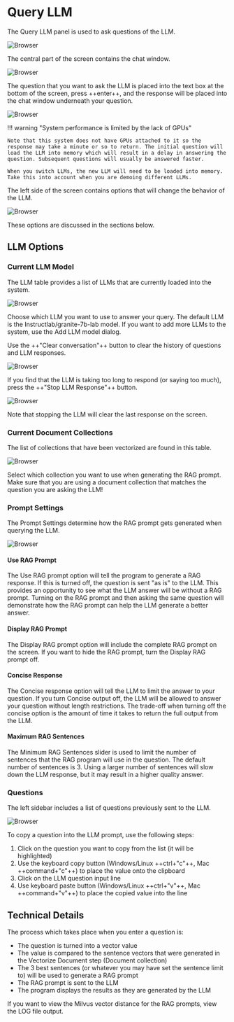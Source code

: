 # Query LLM

The Query LLM panel is used to ask questions of the LLM.

![Browser](wxd-images/demo-queryllm-main.png)

The central part of the screen contains the chat window.

![Browser](wxd-images/demo-queryllm-chat.png)

The question that you want to ask the LLM is placed into the text box at the bottom of the screen, press ++enter++, and the response will be placed into the chat window underneath your question.

![Browser](wxd-images/demo-queryllm-response.png)

!!! warning "System performance is limited by the lack of GPUs"

    Note that this system does not have GPUs attached to it so the response may take a minute or so to return. The initial question will load the LLM into memory which will result in a delay in answering the question. Subsequent questions will usually be answered faster.

    When you switch LLMs, the new LLM will need to be loaded into memory. Take this into account when you are demoing different LLMs.

The left side of the screen contains options that will change the behavior of the LLM.

![Browser](wxd-images/demo-queryllm-options.png)

These options are discussed in the sections below.

## LLM Options

### Current LLM Model

The LLM table provides a list of LLMs that are currently loaded into the system. 

![Browser](wxd-images/demo-queryllm-model.png)

Choose which LLM you want to use to answer your query. The default LLM is the Instructlab/granite-7b-lab model. If you want to add more LLMs to the system, use the Add LLM model dialog.

Use the ++"Clear conversation"++ button to clear the history of questions and LLM responses. 

![Browser](wxd-images/demo-queryllm-clear.png)

If you find that the LLM is taking too long to respond (or saying too much), press the ++"Stop LLM Response"++ button.

![Browser](wxd-images/demo-queryllm-stop.png)

Note that stopping the LLM will clear the last response on the screen.

### Current Document Collections
The list of collections that have been vectorized are found in this table. 

![Browser](wxd-images/demo-queryllm-collection.png)

Select which collection you want to use when generating the RAG prompt. Make sure that you are using a document collection that matches the question you are asking the LLM!

### Prompt Settings

The Prompt Settings determine how the RAG prompt gets generated when querying the LLM.

![Browser](wxd-images/demo-queryllm-settings.png)

#### Use RAG Prompt

The Use RAG prompt option will tell the program to generate a RAG response. 
If this is turned off, the question is sent "as is" to the LLM. This provides an opportunity to see what the LLM answer will be without a RAG prompt. Turning on the RAG prompt and then asking the same question will demonstrate how the RAG prompt can help the LLM generate a better answer. 

#### Display RAG Prompt

The Display RAG prompt option will include the complete RAG prompt on the screen. If you want to hide the RAG prompt, turn the Display RAG prompt off.

#### Concise Response

The Concise response option will tell the LLM to limit the answer to your question. If you turn Concise output off, the LLM will be allowed to answer your question without length restrictions. The trade-off when turning off the concise option is the amount of time it takes to return the full output from the LLM. 

#### Maximum RAG Sentences

The Minimum RAG Sentences slider is used to limit the number of sentences that the RAG program will use in the question. The default number of sentences is 3. Using a larger number of sentences will slow down the LLM response, but it may result in a higher quality answer.

### Questions

The left sidebar includes a list of questions previously sent to the LLM.

![Browser](wxd-images/demo-queryllm-questions.png)

To copy a question into the LLM prompt, use the following steps:

1. Click on the question you want to copy from the list (it will be highlighted)
2. Use the keyboard copy button (Windows/Linux ++ctrl+"c"++, Mac ++command+"c"++) to place the value onto the clipboard
3. Click on the LLM question input line
4. Use keyboard paste button (Windows/Linux ++ctrl+"v"++, Mac ++command+"v"++) to place the copied value into the line

## Technical Details

The process which takes place when you enter a question is:

* The question is turned into a vector value
* The value is compared to the sentence vectors that were generated in the Vectorize Document step (Document collection)
* The 3 best sentences (or whatever you may have set the sentence limit to) will be used to generate a RAG prompt
* The RAG prompt is sent to the LLM
* The program displays the results as they are generated by the LLM

If you want to view the Milvus vector distance for the RAG prompts, view the LOG file output.